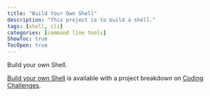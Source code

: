 ```yaml
---
title: "Build Your Own Shell"
description: "This project is to build a shell."
tags: [shell, cli]
categories: [command line tools]
ShowToc: true
TocOpen: true
---
```


Build your own Shell.

<!--more-->

[Build your own Shell](https://codingchallenges.fyi/challenges/challenge-shell) is available with a project breakdown on [Coding Challenges](https://codingchallenges.fyi/).